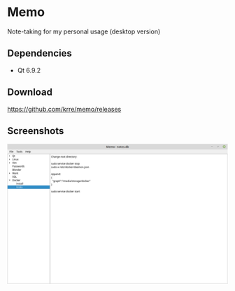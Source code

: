 # Memo
Note-taking for my personal usage (desktop version)

## Dependencies
- Qt 6.9.2

## Download
https://github.com/krre/memo/releases

## Screenshots
![Screenshot](/assets/screenshots/screenshot-1.png?raw=true)
